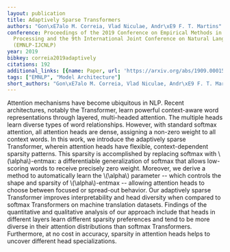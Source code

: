 ```yaml
---
layout: publication
title: Adaptively Sparse Transformers
authors: "Gon\xE7alo M. Correia, Vlad Niculae, Andr\xE9 F. T. Martins"
conference: Proceedings of the 2019 Conference on Empirical Methods in Natural Language
  Processing and the 9th International Joint Conference on Natural Language Processing
  (EMNLP-IJCNLP)
year: 2019
bibkey: correia2019adaptively
citations: 192
additional_links: [{name: Paper, url: 'https://arxiv.org/abs/1909.00015'}]
tags: ["EMNLP", "Model Architecture"]
short_authors: "Gon\xE7alo M. Correia, Vlad Niculae, Andr\xE9 F. T. Martins"
---
```

Attention mechanisms have become ubiquitous in NLP. Recent architectures,
notably the Transformer, learn powerful context-aware word representations
through layered, multi-headed attention. The multiple heads learn diverse types
of word relationships. However, with standard softmax attention, all attention
heads are dense, assigning a non-zero weight to all context words. In this
work, we introduce the adaptively sparse Transformer, wherein attention heads
have flexible, context-dependent sparsity patterns. This sparsity is
accomplished by replacing softmax with \\(\alpha\\)-entmax: a differentiable
generalization of softmax that allows low-scoring words to receive precisely
zero weight. Moreover, we derive a method to automatically learn the \\(\alpha\\)
parameter -- which controls the shape and sparsity of \\(\alpha\\)-entmax --
allowing attention heads to choose between focused or spread-out behavior. Our
adaptively sparse Transformer improves interpretability and head diversity when
compared to softmax Transformers on machine translation datasets. Findings of
the quantitative and qualitative analysis of our approach include that heads in
different layers learn different sparsity preferences and tend to be more
diverse in their attention distributions than softmax Transformers.
Furthermore, at no cost in accuracy, sparsity in attention heads helps to
uncover different head specializations.